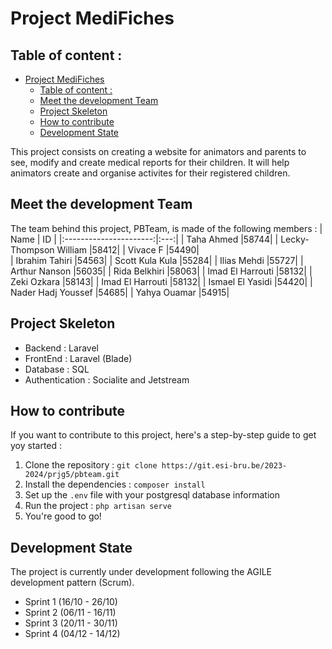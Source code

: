 # Project MediFiches

## Table of content :
- [Project MediFiches](#project-medifiches)
  - [Table of content :](#table-of-content-)
  - [Meet the development Team](#meet-the-development-team)
  - [Project Skeleton](#project-skeleton)
  - [How to contribute](#how-to-contribute)
  - [Development State](#development-state)


This project consists on creating a website for animators and parents to see, modify and create medical reports for their children. It will help animators create and organise activites for their registered children.


## Meet the development Team

The team behind this project, PBTeam, is made of the following members :
|       Name             |  ID |
|:----------------------:|:---:|
| Taha Ahmed             |58744|
| Lecky-Thompson William |58412|
| Vivace F               |54490|  
| Ibrahim Tahiri         |54563|
| Scott Kula Kula        |55284|
| Ilias Mehdi            |55727|
| Arthur Nanson          |56035|
| Rida Belkhiri          |58063|
| Imad El Harrouti       |58132|
| Zeki Ozkara            |58143|
| Imad El Harrouti       |58132|
| Ismael El Yasidi       |54420|
| Nader Hadj Youssef     |54685|
| Yahya Ouamar           |54915|
  
## Project Skeleton
- Backend           : Laravel
- FrontEnd          : Laravel (Blade)
- Database          : SQL
- Authentication    : Socialite and Jetstream

## How to contribute
If you want to contribute to this project, here's a step-by-step guide to get yoy started :
1. Clone the repository :
`git clone https://git.esi-bru.be/2023-2024/prjg5/pbteam.git`
1. Install the dependencies :
`composer install`
1. Set up the `.env` file with your postgresql database information
1. Run the project : 
`php artisan serve`
1. You're good to go!
## Development State
The project is currently under development following the AGILE development pattern (Scrum).

- Sprint 1 (16/10 - 26/10)
- Sprint 2 (06/11 - 16/11)
- Sprint 3 (20/11 - 30/11)
- Sprint 4 (04/12 - 14/12)

